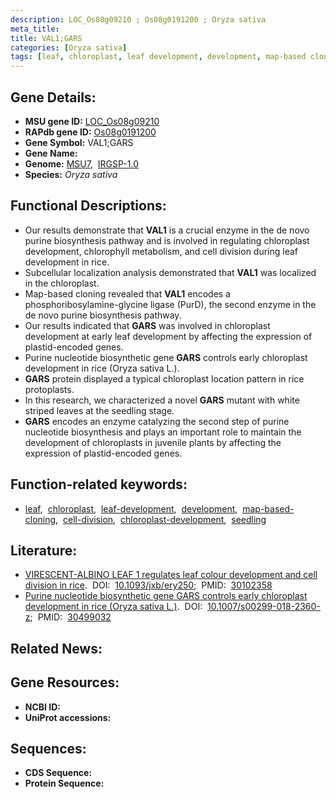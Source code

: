 ```yaml
---
description: LOC_Os08g09210 ; Os08g0191200 ; Oryza sativa
meta_title:
title: VAL1;GARS
categories: [Oryza sativa]
tags: [leaf, chloroplast, leaf development, development, map-based cloning, cell division, chloroplast development, seedling]
---
```


## Gene Details:
- **MSU gene ID:** [LOC_Os08g09210](http://rice.uga.edu/cgi-bin/ORF_infopage.cgi?orf=LOC_Os08g09210)  
- **RAPdb gene ID:** [Os08g0191200](https://rapdb.dna.affrc.go.jp/locus/?name=Os08g0191200)  
- **Gene Symbol:** VAL1;GARS
- **Gene Name:**
- **Genome:**  [MSU7](http://rice.uga.edu/),&nbsp;&nbsp;[IRGSP-1.0](https://rapdb.dna.affrc.go.jp/download/irgsp1.html)
- **Species:** *Oryza sativa*

## Functional Descriptions:
   - Our results demonstrate that **VAL1** is a crucial enzyme in the de novo purine biosynthesis pathway and is involved in regulating chloroplast development, chlorophyll metabolism, and cell division during leaf development in rice.
   - Subcellular localization analysis demonstrated that **VAL1** was localized in the chloroplast.
   - Map-based cloning revealed that **VAL1** encodes a phosphoribosylamine-glycine ligase (PurD), the second enzyme in the de novo purine biosynthesis pathway.
   - Our results indicated that **GARS** was involved in chloroplast development at early leaf development by affecting the expression of plastid-encoded genes.
   - Purine nucleotide biosynthetic gene **GARS** controls early chloroplast development in rice (Oryza sativa L.).
   - **GARS** protein displayed a typical chloroplast location pattern in rice protoplasts.
   - In this research, we characterized a novel **GARS** mutant with white striped leaves at the seedling stage.
   - **GARS** encodes an enzyme catalyzing the second step of purine nucleotide biosynthesis and plays an important role to maintain the development of chloroplasts in juvenile plants by affecting the expression of plastid-encoded genes.

## Function-related keywords:
   - [leaf](/tags/leaf/),&nbsp;&nbsp;[chloroplast](/tags/chloroplast/),&nbsp;&nbsp;[leaf-development](/tags/leaf-development/),&nbsp;&nbsp;[development](/tags/development/),&nbsp;&nbsp;[map-based-cloning](/tags/map-based-cloning/),&nbsp;&nbsp;[cell-division](/tags/cell-division/),&nbsp;&nbsp;[chloroplast-development](/tags/chloroplast-development/),&nbsp;&nbsp;[seedling](/tags/seedling/)

## Literature:
   - [VIRESCENT-ALBINO LEAF 1 regulates leaf colour development and cell division in rice](https://www.doi.org/10.1093/jxb/ery250).&nbsp;&nbsp;DOI:&nbsp;&nbsp;[10.1093/jxb/ery250](https://www.doi.org/10.1093/jxb/ery250);&nbsp;&nbsp;PMID:&nbsp;&nbsp;[30102358](https://pubmed.ncbi.nlm.nih.gov/30102358/)
   - [Purine nucleotide biosynthetic gene GARS controls early chloroplast development in rice (Oryza sativa L.)](https://www.doi.org/10.1007/s00299-018-2360-z).&nbsp;&nbsp;DOI:&nbsp;&nbsp;[10.1007/s00299-018-2360-z](https://www.doi.org/10.1007/s00299-018-2360-z);&nbsp;&nbsp;PMID:&nbsp;&nbsp;[30499032](https://pubmed.ncbi.nlm.nih.gov/30499032/)

## Related News:

## Gene Resources:
- **NCBI ID:**  []()
- **UniProt accessions:** [](https://www.uniprot.org/uniprotkb//entry)

## Sequences:
- **CDS Sequence:**
- **Protein Sequence:**

